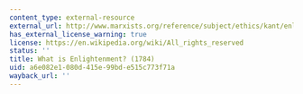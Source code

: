 ```yaml
---
content_type: external-resource
external_url: http://www.marxists.org/reference/subject/ethics/kant/enlightenment.htm
has_external_license_warning: true
license: https://en.wikipedia.org/wiki/All_rights_reserved
status: ''
title: What is Enlightenment? (1784)
uid: a6e082e1-080d-415e-99bd-e515c773f71a
wayback_url: ''
---
```

